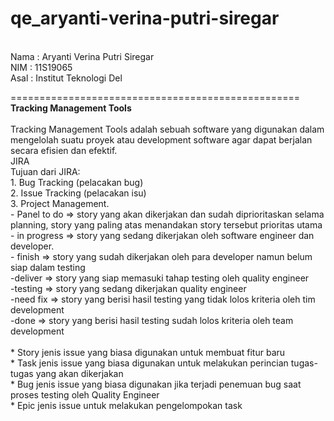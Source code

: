 # qe_aryanti-verina-putri-siregar

<br>Nama : Aryanti Verina Putri Siregar
<br>NIM  : 11S19065
<br>Asal : Institut Teknologi Del

==================================================
<br>**Tracking Management Tools**
<br>
<br>Tracking Management Tools adalah sebuah software yang digunakan dalam mengelolah suatu proyek atau development software agar dapat berjalan secara efisien dan efektif. 
<br>JIRA
<br>Tujuan dari JIRA:
<br>1. Bug Tracking (pelacakan bug)<br>2. Issue Tracking (pelacakan isu)<br>3. Project Management.
<br>- Panel to do => story yang akan dikerjakan dan sudah diprioritaskan selama planning, story yang paling atas menandakan story  tersebut prioritas utama 
<br>- in progress => story yang sedang dikerjakan oleh software engineer dan developer. 
<br>- finish => story yang sudah dikerjakan oleh para developer namun belum siap  dalam testing
<br>-deliver => story yang  siap memasuki tahap testing oleh quality engineer
<br>-testing => story yang sedang dikerjakan quality engineer
<br>-need fix => story yang berisi hasil testing yang tidak lolos kriteria oleh tim development
<br>-done => story yang berisi hasil testing sudah lolos kriteria oleh team development
<br><br>* Story jenis issue yang biasa digunakan untuk membuat fitur baru
<br>* Task jenis issue yang biasa digunakan untuk melakukan perincian tugas-tugas yang akan dikerjakan
<br>* Bug jenis issue yang biasa digunakan jika terjadi penemuan bug saat proses testing oleh Quality Engineer
<br>* Epic jenis issue untuk melakukan pengelompokan task

